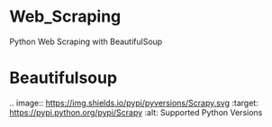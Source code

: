 # Web_Scraping
Python Web Scraping with BeautifulSoup


Beautifulsoup
=

.. image:: https://img.shields.io/pypi/pyversions/Scrapy.svg
   :target: https://pypi.python.org/pypi/Scrapy
   :alt: Supported Python Versions



